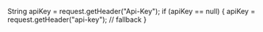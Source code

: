 String apiKey = request.getHeader("Api-Key");
if (apiKey == null) {
    apiKey = request.getHeader("api-key"); // fallback
}